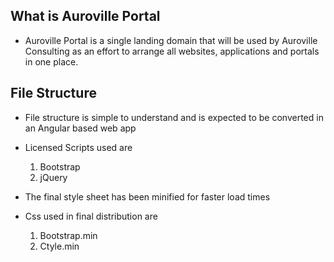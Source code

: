 ## What is Auroville Portal
- Auroville Portal is a single landing domain that will be used by Auroville Consulting as an effort to arrange all websites, applications and portals in one place.

## File Structure
- File structure is simple to understand and is expected to be converted in an Angular based web app
- Licensed Scripts used are 
	1. Bootstrap
	2. jQuery

- The final style sheet has been minified for faster load times
- Css used in final distribution are
	1. Bootstrap.min
	2. Ctyle.min